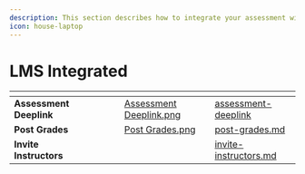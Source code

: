 ```yaml
---
description: This section describes how to integrate your assessment with your LMS.
icon: house-laptop
---
```


# LMS Integrated

<table data-view="cards"><thead><tr><th></th><th></th><th></th><th data-type="content-ref"></th><th data-hidden data-card-cover data-type="files"></th><th data-hidden data-card-target data-type="content-ref"></th></tr></thead><tbody><tr><td><strong>Assessment Deeplink</strong></td><td></td><td></td><td></td><td><a href="../../.gitbook/assets/Assessment Deeplink.png">Assessment Deeplink.png</a></td><td><a href="assessment-deeplink/">assessment-deeplink</a></td></tr><tr><td><strong>Post Grades</strong></td><td></td><td></td><td></td><td><a href="../../.gitbook/assets/Post Grades.png">Post Grades.png</a></td><td><a href="post-grades.md">post-grades.md</a></td></tr><tr><td><strong>Invite Instructors</strong></td><td></td><td></td><td></td><td></td><td><a href="invite-instructors.md">invite-instructors.md</a></td></tr></tbody></table>
